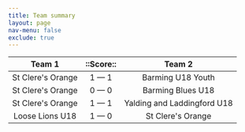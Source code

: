 ```yaml
---
title: Team summary
layout: page
nav-menu: false
exclude: true
---
```




|      Team 1       |  ::Score::  |           Team 2            |
|:-----------------:|:-----------:|:---------------------------:|
| St Clere's Orange | 1 &mdash; 1 |      Barming U18 Youth      |
| St Clere's Orange | 0 &mdash; 0 |      Barming Blues U18      |
| St Clere's Orange | 1 &mdash; 1 | Yalding and Laddingford U18 |
|  Loose Lions U18  | 1 &mdash; 0 |      St Clere's Orange      |

 <br /><br /><br />